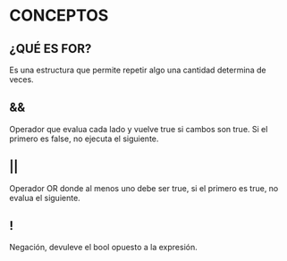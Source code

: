 # CONCEPTOS

## ¿QUÉ ES FOR?

Es una estructura que permite repetir algo una cantidad determina de veces.

## &&

Operador que evalua cada lado y vuelve true si cambos son true. Si el primero es false, no ejecuta el siguiente.

## ||

Operador OR donde al menos uno debe ser true, si el primero es true, no evalua el siguiente.

## !

Negación, devuleve el bool opuesto a la expresión.